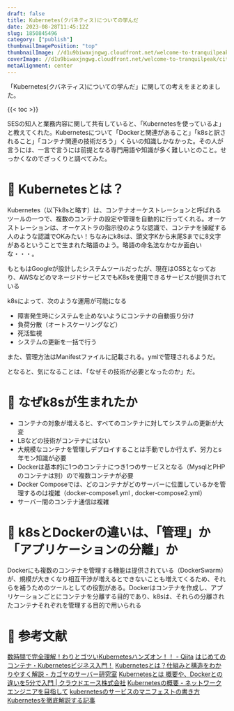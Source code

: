 ```yaml
---
draft: false
title: Kubernetes(クバネティス)についての学んだ
date: 2023-08-28T11:45:12Z
slug: 1850845496
category: ["publish"]
thumbnailImagePosition: "top"
thumbnailImage: //d1u9biwaxjngwg.cloudfront.net/welcome-to-tranquilpeak/city-750.jpg
coverImage: //d1u9biwaxjngwg.cloudfront.net/welcome-to-tranquilpeak/city.jpg
metaAlignment: center
---
```

「Kubernetes(クバネティス)についての学んだ」に関しての考えをまとめました。
<!--more-->

{{< toc >}}

SESの知人と業務内容に関して共有していると、「Kubernetesを使っているよ」と教えてくれた。Kubernetesについて「Dockerと関連があること」「k8sと訳されること」「コンテナ関連の技術だろう」くらいの知識しかなかった。その人が言うには、一言で言うには前提となる専門用語や知識が多く難しいとのこと。せっかくなのでざっくりと調べてみた。

# 🚀  Kubernetesとは？

Kubernetes（以下k8sと略す）は、コンテナオーケストレーションと呼ばれるツールの一つで、複数のコンテナの設定や管理を自動的に行ってくれる。オーケストレーションは、オーケストラの指示役のような認識で、コンテナを操縦する人のような認識でOKみたい！ちなみにk8sは、頭文字Kから末尾Sまでに8文字があるということで生まれた略語のよう。略語の命名法なかなか面白いな・・・。

もともはGoogleが設計したシステムツールだったが、現在はOSSとなっており、AWSなどのマネージドサービスでもK8sを使用できるサービスが提供されている

k8sによって、次のような運用が可能になる
- 障害発生時にシステムを止めないようにコンテナの自動振り分け
- 負荷分散（オートスケーリングなど）
- 死活監視
- システムの更新を一括で行う

また、管理方法はManifestファイルに記載される。ymlで管理されるようだ。

となると、気になることは、「なぜその技術が必要となったのか」だ。

# 🚀  なぜk8sが生まれたか

- コンテナの対象が増えると、すべてのコンテナに対してシステムの更新が大変
- LBなどの技術がコンテナにはない
- 大規模なコンテナを管理しデプロイすることは手動でしか行えず、労力とs年モン知識が必要
- Dockerは基本的に1つのコンテナにつき1つのサービスとなる（MysqlとPHPのコンテナは別）ので複数コンテナが必要
- Docker Composeでは、どのコンテナがどのサーバーに位置しているかを管理するのは複雑（docker-compose1.yml , docker-compose2.yml）
- サーバー間のコンテナ通信は複雑


# 🚀  k8sとDockerの違いは、「管理」か「アプリケーションの分離」か

Dockerにも複数のコンテナを管理する機能は提供されている（DockerSwarm）が、規模が大きくなり相互干渉が増えるとできないことも増えてくるため、それらを補うためのツールとしての役割がある。Dockerはコンテナを作成し、アプリケーションごとにコンテナを分離する目的であり、k8sは、それらの分離されたコンテナそれぞれを管理する目的で用いられる


# 🚀  参考文献
[数時間で完全理解！わりとゴツいKubernetesハンズオン！！ - Qiita](https://qiita.com/Kta-M/items/ce475c0063d3d3f36d5d)
[はじめてのコンテナ・Kubernetesビジネス入門！](https://www.networld.co.jp/solution/container_businessmaster/chapter5_2.html)
[Kubernetesとは？仕組みと構造をわかりやすく解説 - カゴヤのサーバー研究室](https://www.kagoya.jp/howto/cloud/container/kubernetes/)
[Kubernetesとは 概要や、Dockerとの違いを5分で入門 | クラウドエース株式会社](https://cloud-ace.jp/column/detail229/)
[Kubernetesの概要 - ネットワークエンジニアを目指して](https://www.itbook.info/network/kubernetes01.html)
[kubernetesのサービスのマニフェストの書き方](https://zenn.dev/suiudou/articles/c2aec867000668)
[Kubernetesを徹底解説する記事](https://zenn.dev/nameless_sn/articles/kubernetes-tutorial)

